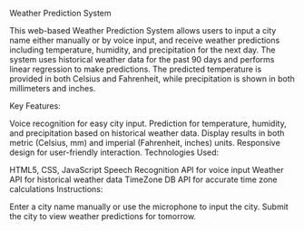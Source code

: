 Weather Prediction System

This web-based Weather Prediction System allows users to input a city name either manually or by voice input, and receive weather predictions including temperature, humidity, and precipitation for the next day. The system uses historical weather data for the past 90 days and performs linear regression to make predictions. The predicted temperature is provided in both Celsius and Fahrenheit, while precipitation is shown in both millimeters and inches.

Key Features:

Voice recognition for easy city input.
Prediction for temperature, humidity, and precipitation based on historical weather data.
Display results in both metric (Celsius, mm) and imperial (Fahrenheit, inches) units.
Responsive design for user-friendly interaction.
Technologies Used:

HTML5, CSS, JavaScript
Speech Recognition API for voice input
Weather API for historical weather data
TimeZone DB API for accurate time zone calculations
Instructions:

Enter a city name manually or use the microphone to input the city.
Submit the city to view weather predictions for tomorrow.
